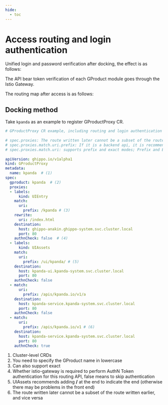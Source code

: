 ```yaml
---
hide:
  - toc
---
```


# Access routing and login authentication

Unified login and password verification after docking, the effect is as follows:

The API bear token verification of each GProduct module goes through the Istio Gateway.

The routing map after access is as follows:

## Docking method

Take `kpanda` as an example to register GProductProxy CR.

```yaml
# GProductProxy CR example, including routing and login authentication
 
# spec.proxies: The route written later cannot be a subset of the route written first, and vice versa
# spec.proxies.match.uri.prefix: If it is a backend api, it is recommended to add "/" at the end of the prefix to indicate the end of this path (special requirements can not be added)
# spec.proxies.match.uri: supports prefix and exact modes; Prefix and Exact can only choose 1 out of 2; Prefix has a higher priority than Exact
 
apiVersion: ghippo.io/v1alpha1
kind: GProductProxy
metadata:
  name: kpanda  # (1)
spec:
  gproduct: kpanda  # (2)
  proxies:
  - labels:
      kind: UIEntry
    match:
      uri:
        prefix: /kpanda # (3)
    rewrite:
      uri: /index.html
    destination:
      host: ghippo-anakin.ghippo-system.svc.cluster.local
      port: 80
    authnCheck: false  # (4)
  - labels:
      kind: UIAssets
    match:
      uri:
        prefix: /ui/kpanda/ # (5)
    destination:
      host: kpanda-ui.kpanda-system.svc.cluster.local
      port: 80
    authnCheck: false
  - match:
      uri:
        prefix: /apis/kpanda.io/v1/a
    destination:
      host: kpanda-service.kpanda-system.svc.cluster.local
      port: 80
    authnCheck: false
  - match:
      uri:
        prefix: /apis/kpanda.io/v1 # (6)
    destination:
      host: kpanda-service.kpanda-system.svc.cluster.local
      port: 80
    authnCheck: true
```

1. Cluster-level CRDs
2. You need to specify the GProduct name in lowercase
3. Can also support exact
4. Whether istio-gateway is required to perform AuthN Token authentication for this routing API, false means to skip authentication
5. UIAssets recommends adding __/__ at the end to indicate the end (otherwise there may be problems in the front end)
6. The route written later cannot be a subset of the route written earlier, and vice versa
